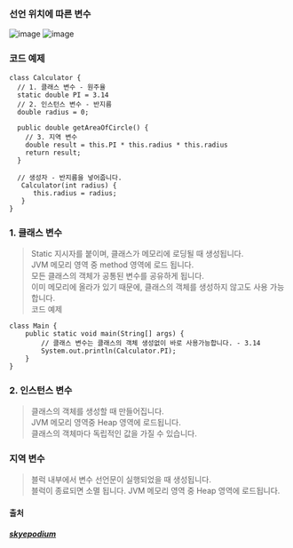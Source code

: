 ### 선언 위치에 따른 변수
![image](https://user-images.githubusercontent.com/43161245/164358213-28be0e3e-8ce9-44b3-ab02-a30ffd683ffc.png)
![image](https://user-images.githubusercontent.com/43161245/164370818-10005acb-e924-4191-ad5a-ed2fcbcdde85.png)

### 코드 예제
```
class Calculator {
  // 1. 클래스 변수 - 원주율
  static double PI = 3.14
  // 2. 인스턴스 변수 - 반지름
  double radius = 0;
  
  public double getAreaOfCircle() {
    // 3. 지역 변수
    double result = this.PI * this.radius * this.radius
    return result;
  }
  
  // 생성자 - 반지름을 넣어줍니다.
   Calculator(int radius) {
      this.radius = radius;
   }
}
```

### 1. 클래스 변수
> Static 지시자를 붙이며, 클래스가 메모리에 로딩될 때 생성됩니다.  
> JVM 메모리 영역 중 method 영역에 로드 됩니다.  
> 모든 클래스의 객체가 공통된 변수를 공유하게 됩니다.  
> 이미 메모리에 올라가 있기 때문에, 클래스의 객체를 생성하지 않고도 사용 가능합니다.  
> 코드 예제  
```
class Main {
    public static void main(String[] args) {
        // 클래스 변수는 클래스의 객체 생성없이 바로 사용가능합니다. - 3.14
        System.out.println(Calculator.PI);
    }
}
```

### 2. 인스턴스 변수
> 클래스의 객체를 생성할 때 만들어집니다.  
> JVM 메모리 영역중 Heap 영역에 로드됩니다.  
> 클래스의 객체마다 독립적인 값을 가질 수 있습니다.  

### 지역 변수
> 블럭 내부에서 변수 선언문이 실행되었을 때 생성됩니다.  
> 블럭이 종료되면 소멸 됩니다.
> JVM 메모리 영역 중 Heap 영역에 로드됩니다.  


#### 출처
##### [skyepodium](https://velog.io/@skyepodium/%EC%9E%90%EB%B0%94-%EC%84%A0%EC%96%B8%EC%9C%84%EC%B9%98%EC%97%90-%EB%94%B0%EB%A5%B8-%EB%B3%80%EC%88%98%EC%9D%98-%EC%A2%85%EB%A5%98-3%EA%B0%80%EC%A7%80)  
